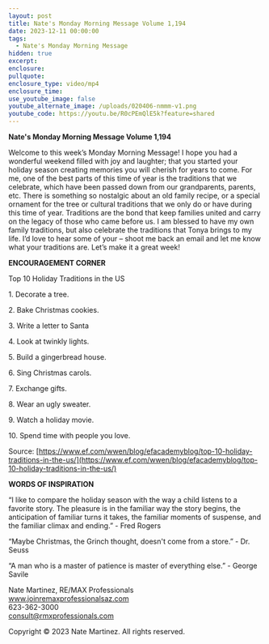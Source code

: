 ```yaml
---
layout: post
title: Nate's Monday Morning Message Volume 1,194
date: 2023-12-11 00:00:00
tags:
  - Nate's Monday Morning Message
hidden: true
excerpt:
enclosure:
pullquote:
enclosure_type: video/mp4
enclosure_time:
use_youtube_image: false
youtube_alternate_image: /uploads/020406-nmmm-v1.png
youtube_code: https://youtu.be/R0cPEmQlE5k?feature=shared
---
```

**Nate's Monday Morning Message Volume 1,194**

Welcome to this week’s Monday Morning Message! I hope you had a wonderful weekend filled with joy and laughter; that you started your holiday season creating memories you will cherish for years to come. For me, one of the best parts of this time of year is the traditions that we celebrate, which have been passed down from our grandparents, parents, etc. There is something so nostalgic about an old family recipe, or a special ornament for the tree or cultural traditions that we only do or have during this time of year. Traditions are the bond that keep families united and carry on the legacy of those who came before us. I am blessed to have my own family traditions, but also celebrate the traditions that Tonya brings to my life. I’d love to hear some of your – shoot me back an email and let me know what your traditions are. Let’s make it a great week!

**ENCOURAGEMENT CORNER**&nbsp;

Top 10 Holiday Traditions in the US

1\. Decorate a tree.

2\. Bake Christmas cookies.

3\. Write a letter to Santa

4\. Look at twinkly lights.

5\. Build a gingerbread house.

6\. Sing Christmas carols.

7\. Exchange gifts.

8\. Wear an ugly sweater.

9\. Watch a holiday movie.

10\. Spend time with people you love.

Source: [https://www.ef.com/wwen/blog/efacademyblog/top-10-holiday-traditions-in-the-us/](https://www.ef.com/wwen/blog/efacademyblog/top-10-holiday-traditions-in-the-us/)

**WORDS OF INSPIRATION**

“I like to compare the holiday season with the way a child listens to a favorite story. The pleasure is in the familiar way the story begins, the anticipation of familiar turns it takes, the familiar moments of suspense, and the familiar climax and ending.” - Fred Rogers

“Maybe Christmas, the Grinch thought, doesn't come from a store.” - Dr. Seuss

“A man who is a master of patience is master of everything else.” - George Savile

Nate Martinez, RE/MAX Professionals<br>www.joinremaxprofessionalsaz.com<br>623-362-3000<br>consult@rmxprofessionals.com

Copyright © 2023 Nate Martinez. All rights reserved.